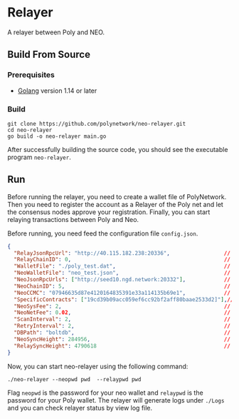 # Relayer

A relayer between Poly and NEO.

## Build From Source

### Prerequisites

- [Golang](https://golang.org/doc/install) version 1.14 or later

### Build

```shell
git clone https://github.com/polynetwork/neo-relayer.git
cd neo-relayer
go build -o neo-relayer main.go
```

After successfully building the source code, you should see the executable program `neo-relayer`.

## Run

Before running the relayer, you need to create a wallet file of PolyNetwork.
Then you need to register the account as a Relayer of the Poly net and let the consensus nodes approve your registration.
Finally, you can start relaying transactions between Poly and Neo.

Before running, you need feed the configuration file `config.json`.

```json
{
  "RelayJsonRpcUrl": "http://40.115.182.238:20336",                 // poly node rpc port
  "RelayChainID": 0,                                                // poly chain id
  "WalletFile": "./poly_test.dat",                                  // poly chain wallet file
  "NeoWalletFile": "neo_test.json",                                 // neo chain wallet file
  "NeoJsonRpcUrls": ["http://seed10.ngd.network:20332"],            // neo node rpc urls (can specify multiple to broadcast to multiple nodes). First node will be used to get UTXO
  "NeoChainID": 5,                                                  // neo chain id
  "NeoCCMC": "07946635d87e4120164835391e33a114135b69e1",            // neo ccmc script hash in little endian
  "SpecificContracts": ["19cd39b09acc059ef6cc92bf2aff80baae2533d2]"],// the specific contracts you want to monitor, eg. lock proxy, if empty, everything will be relayed
  "NeoSysFee": 2,                                                   // extra system fee for neo chain
  "NeoNetFee": 0.02,                                                // extra network fee for neo chain
  "ScanInterval": 2,                                                // interval for scanning chains
  "RetryInterval": 2,                                               // interval for retrying sending tx to poly
  "DBPath": "boltdb",                                               // path for bolt db
  "NeoSyncHeight": 284956,                                          // start scanning height of poly
  "RelaySyncHeight": 4790618                                        // start scanning height of neo
}
```

Now, you can start neo-relayer using the following command:

```shell
./neo-relayer --neopwd pwd  --relaypwd pwd
```

Flag `neopwd` is the password for your neo wallet and `relaypwd` is the password for your Poly wallet.
The relayer will generate logs under `./Logs` and you can check relayer status by view log file.
